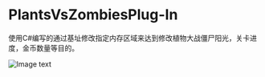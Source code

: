 # PlantsVsZombiesPlug-In
使用C#编写的通过基址修改指定内存区域来达到修改植物大战僵尸阳光，关卡进度，金币数量等目的。

![Image text](http://www.zxlee.cn/plantsVszombies.png)
